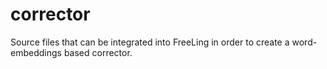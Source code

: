 # corrector
Source files that can be integrated into FreeLing in order to create a word-embeddings based corrector.
